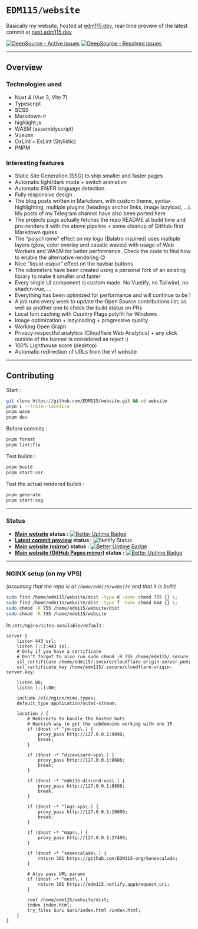 # `EDM115/website`
Basically my website, hosted at [edm115.dev](https://edm115.dev), real-time preview of the latest commit at [next.edm115.dev](https://next.edm115.dev)

[![DeepSource - Active issues](https://app.deepsource.com/gh/EDM115/website.svg/?label=active+issues&show_trend=true&token=N0wq5KKIR-8bZ-Jsa88xTbRm)](https://app.deepsource.com/gh/EDM115/website/) [![DeepSource - Resolved issues](https://app.deepsource.com/gh/EDM115/website.svg/?label=resolved+issues&show_trend=true&token=N0wq5KKIR-8bZ-Jsa88xTbRm)](https://app.deepsource.com/gh/EDM115/website/)

---

## Overview
### Technologies used
- Nuxt 4 (Vue 3, Vite 7)
- Typescript
- SCSS
- Markdown-it
- highlight.js
- WASM (assemblyscript)
- Vueuse
- OxLint + EsLint (Stylistic)
- PNPM

### Interesting features
- Static Site Generation (SSG) to ship smaller and faster pages
- Automatic light/dark mode + switch animation
- Automatic EN/FR language detection
- Fully responsive design
- The blog posts written in Markdown, with custom theme, syntax highlighting, multiple plugins (headings anchor links, image lazyload, ...). My posts of my Telegram channel have also been ported here
- The projects page actually fetches the repo README at build time and pre-renders it with the above pipeline + some cleanup of GitHub-first Markdown quirks
- The "polychrome" effect on my logo (Balatro inspired) uses multiple layers (glow, color overlay and caustic waves) with usage of Web Workers and WASM for better performance. Check the code to find how to enable the alternative rendering :wink:
- Nice "liquid-esque" effect on the navbar buttons
- The odometers have been created using a personal fork of an existing library to make it smaller and faster
- Every single UI component is custom made. No Vuetify, no Tailwind, no shadcn-vue, ...
- Everything has been optimized for performance and will continue to be !
- A job runs every week to update the Open Source contributions list, as well as another one to check the build status on PRs
- Local font caching with Country Flags polyfill for Windows
- Image optimization + lazyloading + progressive quality
- Working Open Graph
- Privacy-respectful analytics (Cloudflare Web Analytics) + any click outside of the banner is considered as reject \:)
- 100% Lighthouse score (desktop)
- Automatic redirection of URLs from the v1 website

---

## Contributing
Start :
```bash
git clone https://github.com/EDM115/website.git && cd website
pnpm i --frozen-lockfile
pnpm wasm
pnpm dev
```

Before commits :
```bash
pnpm format
pnpm lint:fix
```

Test builds :
```bash
pnpm build
pnpm start:ssr
```

Test the actual rendered builds :
```bash
pnpm generate
pnpm start:ssg
```

---

### Status
+ **[Main website](https://edm115.dev) status :** [![Better Uptime Badge](https://betteruptime.com/status-badges/v1/monitor/n6oc.svg)](https://up.edm115.dev/)
+ **[Latest commit preview](https://edm115.netlify.app) status :** ![Netlify Status](https://api.netlify.com/api/v1/badges/6ffb8504-c2c9-4482-a56c-0efd83a3a4d6/deploy-status)
+ **[Main website (mirror)](https://edm115.eu.org) status :** [![Better Uptime Badge](https://betteruptime.com/status-badges/v1/monitor/iker.svg)](https://up.edm115.dev/)
+ **[Main website (GitHub Pages mirror)](https://edm115.github.io/website/) status :** [![Better Uptime Badge](https://betteruptime.com/status-badges/v1/monitor/27w6u.svg)](https://up.edm115.dev/)

---

### NGINX setup (on my VPS)
*(assuming that the repo is at `/home/edm115/website` and that it is built)*  
```bash
sudo find /home/edm115/website/dist -type d -exec chmod 755 {} \;
sudo find /home/edm115/website/dist -type f -exec chmod 644 {} \;
sudo chmod -R 755 /home/edm115/website/dist
sudo chmod -R 755 /home/edm115/website
```
In `/etc/nginx/sites-available/default` :
```nginx
server {
    listen 443 ssl;
    listen [::]:443 ssl;
    # Only if you have a certificate
    # Don't forget to also run sudo chmod -R 755 /home/edm115/.secure
    ssl_certificate /home/edm115/.secure/cloudflare-origin-server.pem;
    ssl_certificate_key /home/edm115/.secure/cloudflare-origin-server.key;

    listen 80;
    listen [::]:80;

    include /etc/nginx/mime.types;
    default_type application/octet-stream;

    location / {
        # Redirects to handle the hosted bots
        # Hackish way to get the subdomains working with one IP
        if ($host ~* ^jm-vps\.) {
            proxy_pass http://127.0.0.1:9898;
            break;
        }

        if ($host ~* ^dicewizard-vps\.) {
            proxy_pass http://127.0.0.1:8686;
            break;
        }

        if ($host ~* ^edm115-discord-vps\.) {
            proxy_pass http://127.0.0.1:8888;
            break;
        }

        if ($host ~* ^logs-vps\.) {
            proxy_pass http://127.0.0.1:10000;
            break;
        }

        if ($host ~* ^maps\.) {
            proxy_pass http://127.0.0.1:27400;
        }

        if ($host ~* ^senescalade\.) {
            return 301 https://github.com/EDM115-org/Senescalade;
        }

        # Also pass URL params
        if ($host ~* ^next\.) {
            return 301 https://edm115.netlify.app$request_uri;
        }

        root /home/edm115/website/dist;
        index index.html;
        try_files $uri $uri/index.html /index.html;
    }
}
```
